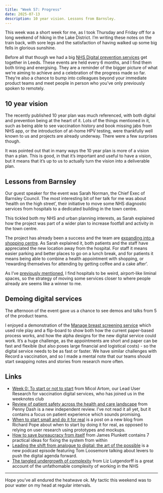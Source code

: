 ```yaml
---
title: "Week 57: Progress"
date: 2025-07-13
description: 10 year vision. Lessons from Barnsley.
---
```


This week was a short week for me, as I took Thursday and Friday off for a long weekend of hiking in the Lake District. I’m writing these notes on the train back, with sore legs and the satisfaction of having walked up some big fells in glorious sunshine.

Before all that though we had a big [NHS Digital prevention services](https://www.digital-prevention-services.nhs.uk) get together in Leeds. These events are held every 6 months, and I find them both tiring and energising. They are a reminder of the bigger picture of what we’re aiming to achieve and a celebration of the progress made so far. They’re also a chance to bump into colleagues beyond your immediate product teams and meet people in person who you’ve only previously spoken to remotely.

## 10 year vision

The recently published 10 year plan was much referenced, with both digital and prevention being at the heart of it. Lots of the things mentioned in it, such as being able to see vaccination history and book missing jabs from NHS app, or the introduction of at-home HPV testing, were thankfully well known to us and projects are already underway. There were a few surprises though.

It was pointed out that in many ways the 10 year plan is more of a vision than a plan. This is good, in that it’s important and useful to have a vision, but it means that it’s up to us to actually turn the vision into a deliverable plan.

## Lessons from Barnsley

Our guest speaker for the event was Sarah Norman, the Chief Exec of Barnsley Council. The most interesting bit of her talk for me was about ‘health on the high street’, their initiative to move some NHS diagnostic services from hospitals to a dedicated building in the town centre.

This tickled both my NHS and urban planning interests, as Sarah explained how the project was part of a wider plan to increase footfall and activity in the town centre.

The project has already been a success and the team are [expanding into a shopping centre](https://www.barnsleyhospital.nhs.uk/news/next-phase-barnsleys-trailblazing-health-high-street-initiative-unveiled). As Sarah explained it, both patients and the staff have appreciated the new location away from the hospital. For staff it means easier parking and better places to go on a lunch break, and for patients it means being able to combine a health appointment with shopping, or ‘rewarding themselves for attending by getting coffee and a cake after’.

As I’ve [previously mentioned](/posts/week-45-one-year-in/), I find hospitals to be weird, airport-like liminal spaces, so the strategy of moving some services closer to where people already are seems like a winner to me.

## Demoing digital services

The afternoon of the event gave us a chance to see demos and talks from 5 of the product teams.

I enjoyed a demonstration of the [Manage breast screening service](https://design-history.prevention-services.nhs.uk/manage-breast-screening/) which used role play and a flip-board to show both how the current paper-based process works, and how the alpha designs for the new digital service could work. It’s a huge challenge, as the appointments are short and paper can be fast and flexible (but also poses large financial and logistical costs) - so the digital service needs to be as fast or faster. We have similar challenges with Record a vaccination, and so I made a mental note that our teams should start swapping notes and stories from research more often.

## Links

* [Week 0: To start or not to start](https://medium.com/@micolartom/week-0-to-start-or-not-to-start-46b6fe5f54c6) from Micol Artom, our Lead User Research for vaccination digital services, who has joined us in the weeknotes club
* [Review of patient safety across the health and care landscape](https://www.gov.uk/government/publications/review-of-patient-safety-across-the-health-and-care-landscape) from Penny Dash is a new independent review. I’ve not read it all yet, but it contains a focus on patient experience which sounds promising.
* [When to start small and do it for real](https://waysofdoing.rpp.works/notes/types-of-problem-start-small-do-it-for-real) is a post on a new blog from Richard Pope about when to start by doing it for real, as opposed to relying on user research using prototypes and mockups.
* [How to save bureaucracy from itself](https://medium.com/@jamestplunkett/how-to-save-bureaucracy-from-itself-804957a85e44) from James Plunkett contains 7 practical ideas for fixing the system from within
* [Leading the shift from analogue to digital: the art of the possible](https://podcasts.apple.com/gb/podcast/the-provider-podcast/id1478614625?i=1000716616916) is a new podcast episode featuring Tom Loosemore talking about levers to push the digital agenda forward.
* [The tangled undergrowth of complexity](https://lizlutgendorff.substack.com/p/the-tangled-undergrowth-of-complexity) from Liz Lutgendorff is a great account of the unfathomable complexity of working in the NHS
---

Hope you’ve all endured the heatwave ok. My tactic this weekend was to pour water on my head at regular intervals.
